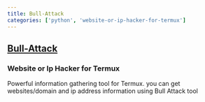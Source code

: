 ```yaml
---
title: Bull-Attack
categories: ['python', 'website-or-ip-hacker-for-termux']
---
```

## [Bull-Attack](https://github.com/Bhai4You/Bull-Attack)

### Website or Ip Hacker for Termux

Powerful information gathering tool for Termux.
you can get websites/domain and ip address information using Bull Attack tool
